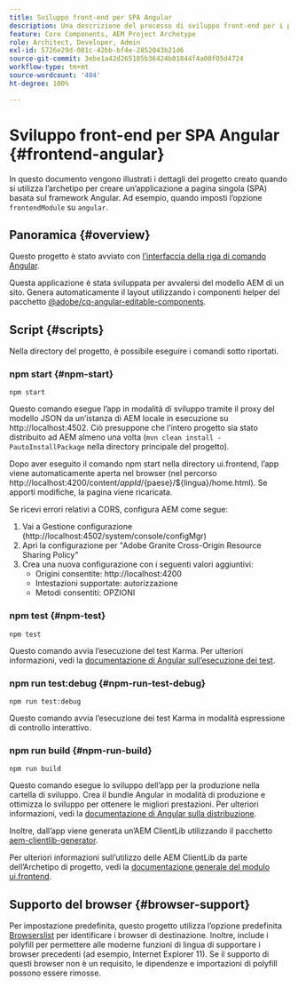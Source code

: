 ```yaml
---
title: Sviluppo front-end per SPA Angular
description: Una descrizione del processo di sviluppo front-end per i progetti SPA basati su Angular
feature: Core Components, AEM Project Archetype
role: Architect, Developer, Admin
exl-id: 5726e29d-081c-42bb-bf4e-2852043b21d6
source-git-commit: 3ebe1a42d265185b36424b01844f4a00f05d4724
workflow-type: tm+mt
source-wordcount: '404'
ht-degree: 100%

---
```


# Sviluppo front-end per SPA Angular {#frontend-angular}

In questo documento vengono illustrati i dettagli del progetto creato quando si utilizza l’archetipo per creare un’applicazione a pagina singola (SPA) basata sul framework Angular. Ad esempio, quando imposti l’opzione `frontendModule` su `angular`.

## Panoramica {#overview}

Questo progetto è stato avviato con [l’interfaccia della riga di comando Angular](https://github.com/angular/angular-cli).

Questa applicazione è stata sviluppata per avvalersi del modello AEM di un sito. Genera automaticamente il layout utilizzando i componenti helper del pacchetto [@adobe/cq-angular-editable-components](https://www.npmjs.com/package/@adobe/cq-angular-editable-components).

## Script {#scripts}

Nella directory del progetto, è possibile eseguire i comandi sotto riportati.

### npm start {#npm-start}

```
npm start
```

Questo comando esegue l’app in modalità di sviluppo tramite il proxy del modello JSON da un’istanza di AEM locale in esecuzione su http://localhost:4502. Ciò presuppone che l’intero progetto sia stato distribuito ad AEM almeno una volta (`mvn clean install -PautoInstallPackage` nella directory principale del progetto).

Dopo aver eseguito il comando npm start nella directory ui.frontend, l’app viene automaticamente aperta nel browser (nel percorso http://localhost:4200/content/${appId}/${paese}/${lingua}/home.html). Se apporti modifiche, la pagina viene ricaricata.

Se ricevi errori relativi a CORS, configura AEM come segue:

1. Vai a Gestione configurazione (http://localhost:4502/system/console/configMgr)
1. Apri la configurazione per &quot;Adobe Granite Cross-Origin Resource Sharing Policy&quot;
1. Crea una nuova configurazione con i seguenti valori aggiuntivi:
   * Origini consentite: http://localhost:4200
   * Intestazioni supportate: autorizzazione
   * Metodi consentiti: OPZIONI

### npm test {#npm-test}

```shell
npm test
```

Questo comando avvia l’esecuzione del test Karma. Per ulteriori informazioni, vedi la [documentazione di Angular sull’esecuzione dei test](https://angular.io/guide/testing).

### npm run test:debug {#npm-run-test-debug}

```shell
npm run test:debug
```

Questo comando avvia l’esecuzione dei test Karma in modalità espressione di controllo interattivo.

### npm run build {#npm-run-build}

```shell
npm run build
```

Questo comando esegue lo sviluppo dell’app per la produzione nella cartella di sviluppo. Crea il bundle Angular in modalità di produzione e ottimizza lo sviluppo per ottenere le migliori prestazioni. Per ulteriori informazioni, vedi la [documentazione di Angular sulla distribuzione](https://angular.io/guide/deployment).

Inoltre, dall’app viene generata un’AEM ClientLib utilizzando il pacchetto [aem-clientlib-generator](https://github.com/wcm-io-frontend/aem-clientlib-generator).

Per ulteriori informazioni sull’utilizzo delle AEM ClientLib da parte dell’Archetipo di progetto, vedi la [documentazione generale del modulo ui.frontend](uifrontend.md#clientlibs).

## Supporto del browser {#browser-support}

Per impostazione predefinita, questo progetto utilizza l’opzione predefinita [Browserslist](https://github.com/browserslist/browserslist) per identificare i browser di destinazione. Inoltre, include i polyfill per permettere alle moderne funzioni di lingua di supportare i browser precedenti (ad esempio, Internet Explorer 11). Se il supporto di questi browser non è un requisito, le dipendenze e importazioni di polyfill possono essere rimosse.
